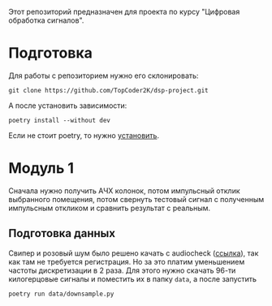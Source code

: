 Этот репозиторий предназначен для проекта по курсу "Цифровая обработка сигналов".

# Подготовка

Для работы с репозиторием нужно его склонировать:

```
git clone https://github.com/TopCoder2K/dsp-project.git
```

А после установить зависимости:

```
poetry install --without dev
```

Если не стоит poetry, то нужно
[установить](https://python-poetry.org/docs/#installing-with-the-official-installer).

# Модуль 1

Сначала нужно получить АЧХ колонок, потом импульсный отклик выбранного помещения, потом
свернуть тестовый сигнал с полученным импульсным откликом и сравнить результат с реальным.

## Подготовка данных

Свипер и розовый шум было решено качать с audiocheck
([ссылка](https://www.audiocheck.net/testtones_highdefinitionaudio.php)), так как там не
требуется регистрация. Но за это платим уменьшением частоты дискретизации в 2 раза. Для
этого нужно скачать 96-ти килогерцовые сигналы и поместить их в папку `data`, а после
запустить

```
poetry run data/downsample.py
```
